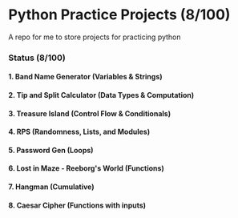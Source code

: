 # Python Practice Projects (8/100)

A repo for me to store projects for practicing python

### Status (8/100)
#### 1. Band Name Generator (Variables & Strings)
#### 2. Tip and Split Calculator (Data Types & Computation)
#### 3. Treasure Island (Control Flow & Conditionals)
#### 4. RPS (Randomness, Lists, and Modules)
#### 5. Password Gen (Loops)
#### 6. Lost in Maze - Reeborg's World (Functions)
#### 7. Hangman (Cumulative)
#### 8. Caesar Cipher (Functions with inputs)